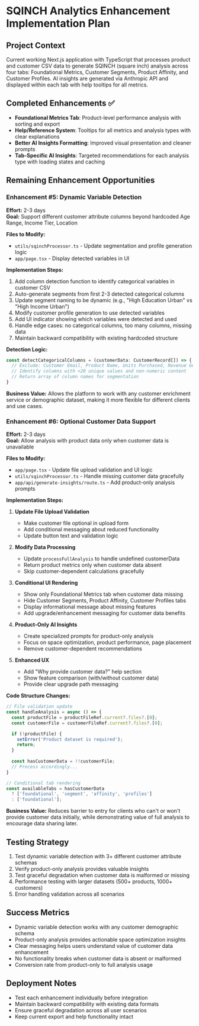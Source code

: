 # SQINCH Analytics Enhancement Implementation Plan

## Project Context
Current working Next.js application with TypeScript that processes product and customer CSV data to generate SQINCH (square inch) analysis across four tabs: Foundational Metrics, Customer Segments, Product Affinity, and Customer Profiles. AI insights are generated via Anthropic API and displayed within each tab with help tooltips for all metrics.

## Completed Enhancements ✅
- **Foundational Metrics Tab**: Product-level performance analysis with sorting and export
- **Help/Reference System**: Tooltips for all metrics and analysis types with clear explanations
- **Better AI Insights Formatting**: Improved visual presentation and cleaner prompts
- **Tab-Specific AI Insights**: Targeted recommendations for each analysis type with loading states and caching

## Remaining Enhancement Opportunities

### Enhancement #5: Dynamic Variable Detection
**Effort:** 2-3 days  
**Goal:** Support different customer attribute columns beyond hardcoded Age Range, Income Tier, Location

**Files to Modify:**
- `utils/sqinchProcessor.ts` - Update segmentation and profile generation logic
- `app/page.tsx` - Display detected variables in UI

**Implementation Steps:**
1. Add column detection function to identify categorical variables in customer CSV
2. Auto-generate segments from first 2-3 detected categorical columns
3. Update segment naming to be dynamic (e.g., "High Education Urban" vs "High Income Urban")
4. Modify customer profile generation to use detected variables
5. Add UI indicator showing which variables were detected and used
6. Handle edge cases: no categorical columns, too many columns, missing data
7. Maintain backward compatibility with existing hardcoded structure

**Detection Logic:**
```typescript
const detectCategoricalColumns = (customerData: CustomerRecord[]) => {
  // Exclude: Customer Email, Product Name, Units Purchased, Revenue Generated
  // Identify columns with <20 unique values and non-numeric content
  // Return array of column names for segmentation
}
```

**Business Value:** Allows the platform to work with any customer enrichment service or demographic dataset, making it more flexible for different clients and use cases.

### Enhancement #6: Optional Customer Data Support
**Effort:** 2-3 days  
**Goal:** Allow analysis with product data only when customer data is unavailable

**Files to Modify:**
- `app/page.tsx` - Update file upload validation and UI logic
- `utils/sqinchProcessor.ts` - Handle missing customer data gracefully
- `app/api/generate-insights/route.ts` - Add product-only analysis prompts

**Implementation Steps:**
1. **Update File Upload Validation**
   - Make customer file optional in upload form
   - Add conditional messaging about reduced functionality
   - Update button text and validation logic

2. **Modify Data Processing**
   - Update `processFullAnalysis` to handle undefined customerData
   - Return product metrics only when customer data absent
   - Skip customer-dependent calculations gracefully

3. **Conditional UI Rendering**
   - Show only Foundational Metrics tab when customer data missing
   - Hide Customer Segments, Product Affinity, Customer Profiles tabs
   - Display informational message about missing features
   - Add upgrade/enhancement messaging for customer data benefits

4. **Product-Only AI Insights**
   - Create specialized prompts for product-only analysis
   - Focus on space optimization, product performance, page placement
   - Remove customer-dependent recommendations

5. **Enhanced UX**
   - Add "Why provide customer data?" help section
   - Show feature comparison (with/without customer data)
   - Provide clear upgrade path messaging

**Code Structure Changes:**
```typescript
// File validation update
const handleAnalysis = async () => {
  const productFile = productFileRef.current?.files?.[0];
  const customerFile = customerFileRef.current?.files?.[0];

  if (!productFile) {
    setError('Product dataset is required');
    return;
  }
  
  const hasCustomerData = !!customerFile;
  // Process accordingly...
}

// Conditional tab rendering
const availableTabs = hasCustomerData 
  ? ['foundational', 'segment', 'affinity', 'profiles']
  : ['foundational'];
```

**Business Value:** Reduces barrier to entry for clients who can't or won't provide customer data initially, while demonstrating value of full analysis to encourage data sharing later.

## Testing Strategy
1. Test dynamic variable detection with 3+ different customer attribute schemas
2. Verify product-only analysis provides valuable insights
3. Test graceful degradation when customer data is malformed or missing
4. Performance testing with larger datasets (500+ products, 1000+ customers)
5. Error handling validation across all scenarios

## Success Metrics
- Dynamic variable detection works with any customer demographic schema
- Product-only analysis provides actionable space optimization insights
- Clear messaging helps users understand value of customer data enhancement
- No functionality breaks when customer data is absent or malformed
- Conversion rate from product-only to full analysis usage

## Deployment Notes
- Test each enhancement individually before integration
- Maintain backward compatibility with existing data formats
- Ensure graceful degradation across all user scenarios
- Keep current export and help functionality intact